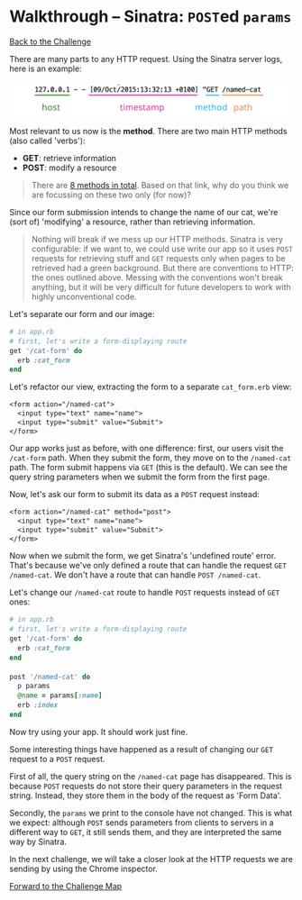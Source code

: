 # Walkthrough – Sinatra: `POST`ed `params`

[Back to the Challenge](../challenge%20READMEs/sinatra_posted_params.md)

There are many parts to any HTTP request. Using the Sinatra server logs, here is an example:

![Annotated `GET` request](../images/sinatra_get_request_annotated.jpg)

Most relevant to us now is the **method**. There are two main HTTP methods (also called 'verbs'):

- **GET**: retrieve information
- **POST**: modify a resource

> There are [8 methods in total](http://www.w3.org/Protocols/rfc2616/rfc2616-sec9.html). Based on that link, why do you think we are focussing on these two only (for now)?

Since our form submission intends to change the name of our cat, we're (sort of) 'modifying' a resource, rather than retrieving information.

> Nothing will break if we mess up our HTTP methods. Sinatra is very configurable: if we want to, we could use write our app so it uses `POST` requests for retrieving stuff and `GET` requests only when pages to be retrieved had a green background. But there are conventions to HTTP: the ones outlined above. Messing with the conventions won't break anything, but it will be very difficult for future developers to work with highly unconventional code.

Let's separate our form and our image:

```ruby
# in app.rb
# first, let's write a form-displaying route
get '/cat-form' do
  erb :cat_form
end
```

Let's refactor our view, extracting the form to a separate `cat_form.erb` view:

```erb
<form action="/named-cat">
  <input type="text" name="name">
  <input type="submit" value="Submit">
</form>
```

Our app works just as before, with one difference: first, our users visit the `/cat-form` path. When they submit the form, they move on to the `/named-cat` path. The form submit happens via `GET` (this is the default). We can see the query string parameters when we submit the form from the first page.

Now, let's ask our form to submit its data as a `POST` request instead:

```erb
<form action="/named-cat" method="post">
  <input type="text" name="name">
  <input type="submit" value="Submit">
</form>
```

Now when we submit the form, we get Sinatra's 'undefined route' error. That's because we've only defined a route that can handle the request `GET /named-cat`. We don't have a route that can handle `POST /named-cat`.

Let's change our `/named-cat` route to handle `POST` requests instead of `GET` ones:

```ruby
# in app.rb
# first, let's write a form-displaying route
get '/cat-form' do
  erb :cat_form
end

post '/named-cat' do
  p params
  @name = params[:name]
  erb :index
end
```
Now try using your app. It should work just fine.

Some interesting things have happened as a result of changing our `GET` request to a `POST` request.

First of all, the query string on the `/named-cat` page has disappeared. This is because `POST` requests do not store their query parameters in the request string. Instead, they store them in the body of the request as 'Form Data'.

Secondly, the `params` we print to the console have not changed. This is what we expect: although `POST` sends parameters from clients to servers in a different way to `GET`, it still sends them, and they are interpreted the same way by Sinatra.

In the next challenge, we will take a closer look at the HTTP requests we are sending by using the Chrome inspector.

[Forward to the Challenge Map](../challenge%20READMEs/README.md)
